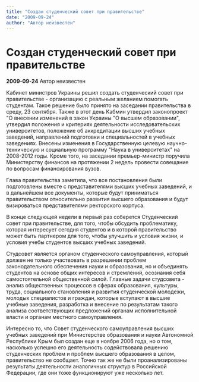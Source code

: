 ```yaml
---
title: "Создан студенческий совет при правительстве"
date: "2009-09-24"
author: "Автор неизвестен"
---
```


# Создан студенческий совет при правительстве

**2009-09-24** Автор неизвестен

Кабинет министров Украины решил создать студенческий совет при правительстве - организацию с реальным желанием помогать студентам. Такое решение было принято на заседании правительства в среду, 23 сентября. Также в этот день Кабмин утвердил законопроект "О внесении изменений в закон Украины "О высшем образовании", утвердил положения и критериях деятельности исследовательских университетов, положение об аккредитации высших учебных заведений, направлений подготовки и специальностей в учебных заведениях. Внесены изменения в Государственную целевую научно-техническую и социальную программу "Наука в университетах" на 2008-2012 годы. Кроме того, на заседании премьер-министр поручила Министерству финансов на протяжении 2 недель провести совещание по вопросам финансирования вузов.

Глава правительства заметила, что все постановления были подготовлены вместе с представителями высших учебных заведений, и в дальнейшем все документы, которые будут приниматься правительством относительно развития высшего образования и будут визироваться представителями ректорского корпуса.

В конце следующей недели в первый раз соберется Студенческий совет при правительстве, для того, чтобы обсудить проблематику, которая интересует сегодня студентов и в которой правительство может быть партнером для того, чтобы улучшить и условия жизни, и условия учебы студентов высших учебных заведений.

Студсовет является органом студенческого самоуправления, который должен не только участвовать в разрешении проблем законодательного обеспечения науки и образования, но и объединять студентов на основе общих интересов и стремлений, осознания себя самостоятельной общественной силой. Главные задачи студсовета - анализ общественных процессов в сферах образования, культуры, труда, социального становления и развития студенческой молодежи, молодых специалистов и граждан, которые вступают в высшие учебные заведения, разработка и внесение по результатам такого анализа соответствующих предложений органам исполнительной власти и органам местного самоуправления.

Интересно то, что Совет студенческого самоуправления высших учебных заведений при Министерстве образования и науки Автономной Республики Крым был создан еще в ноябре 2006 года, но о том, насколько успешно его деятельность содействовала решению студенческих проблем и проблем высшего образования в целом, правительство не сообщает. Точно так же не были проанализированы результаты деятельности аналогичных структур в Российской Федерации, где они тоже функционируют уже несколько лет.